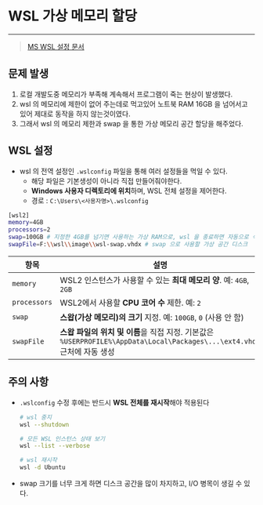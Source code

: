# WSL 가상 메모리 할당

---

>[MS WSL 설정 문서](https://learn.microsoft.com/ko-kr/windows/wsl/wsl-config)

## 문제 발생

1. 로컬 개발도중 메모리가 부족해 계속해서 프로그램이 죽는 현상이 발생했다. 
2. wsl 의 메모리에 제한이 없어 주는데로 먹고있어 노트북 RAM 16GB 을 넘어서고 있어 제대로 동작을 하지 않는것이였다. 
3. 그래서 wsl 의 메모리 제한과 swap 을 통한 가상 메모리 공간 할당을 해주었다. 

## WSL 설정

- wsl 의 전역 설정인 `.wslconfig` 파일을 통해 여러 설정들을 먹일 수 있다. 
  - 해당 파일은 기본생성이 아니라 직접 만들어줘야한다. 
  - **Windows 사용자 디렉토리에 위치**하며, WSL 전체 설정을 제어한다. 
  - 경로 : `C:\Users\<사용자명>\.wslconfig`

```bash
[wsl2]
memory=4GB
processors=2
swap=100GB # 지정한 4GB를 넘기면 사용하는 가상 RAM으로, wsl 을 종료하면 자동으로 삭제된다. 
swapFile=F:\\wsl\\image\\wsl-swap.vhdx # swap 으로 사용할 가상 공간 디스크 
```

| 항목         | 설명                                                         |
| ------------ | ------------------------------------------------------------ |
| `memory`     | WSL2 인스턴스가 사용할 수 있는 **최대 메모리 양**. 예: `4GB`, `2GB` |
| `processors` | WSL2에서 사용할 **CPU 코어 수** 제한. 예: `2`                |
| `swap`       | **스왑(가상 메모리)의 크기** 지정. 예: `100GB`, `0` (사용 안 함) |
| `swapFile`   | **스왑 파일의 위치 및 이름**을 직접 지정. 기본값은 `%USERPROFILE%\AppData\Local\Packages\...\ext4.vhdx` 근처에 자동 생성 |

## 주의 사항

- `.wslconfig` 수정 후에는 반드시 **WSL 전체를 재시작**해야 적용된다

  ```bash
  # wsl 중지 
  wsl --shutdown
  
  # 모든 WSL 인스턴스 상태 보기
  wsl --list --verbose
  
  # wsl 재시작 
  wsl -d Ubuntu
  ```

- swap 크기를 너무 크게 하면 디스크 공간을 많이 차지하고, I/O 병목이 생길 수 있다. 